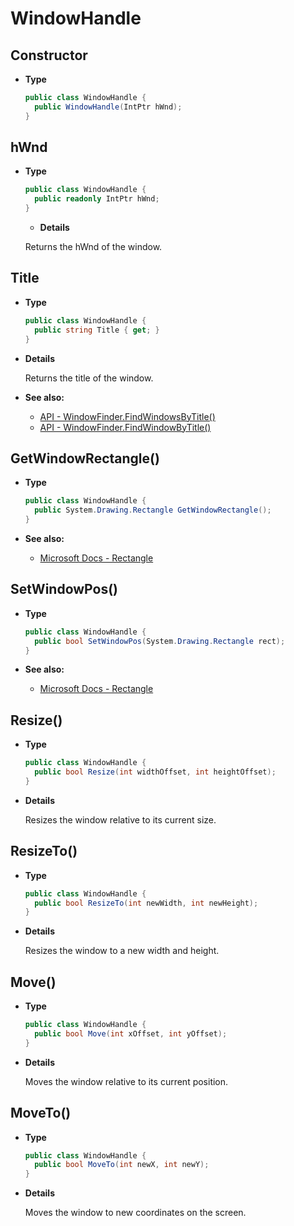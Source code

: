 # WindowHandle

## Constructor

- **Type**

  ```csharp
  public class WindowHandle {
    public WindowHandle(IntPtr hWnd);
  }
  ```

## hWnd

- **Type**

  ```csharp
  public class WindowHandle {
    public readonly IntPtr hWnd;
  }
  ```

  - **Details**

  Returns the hWnd of the window.

## Title

- **Type**

  ```csharp
  public class WindowHandle {
    public string Title { get; }
  }
  ```

- **Details**

  Returns the title of the window.

- **See also:**
  - [API - WindowFinder.FindWindowsByTitle()](./WindowFinder#findwindowsbytitle)
  - [API - WindowFinder.FindWindowByTitle()](./WindowFinder#findwindowbytitle)

## GetWindowRectangle()

- **Type**

  ```csharp
  public class WindowHandle {
    public System.Drawing.Rectangle GetWindowRectangle();
  }
  ```

- **See also:**
  - [Microsoft Docs - Rectangle](https://docs.microsoft.com/en-us/dotnet/api/system.drawing.rectangle)

## SetWindowPos()

- **Type**

  ```csharp
  public class WindowHandle {
    public bool SetWindowPos(System.Drawing.Rectangle rect);
  }
  ```

- **See also:**
  - [Microsoft Docs - Rectangle](https://docs.microsoft.com/en-us/dotnet/api/system.drawing.rectangle)

## Resize()

- **Type**

  ```csharp
  public class WindowHandle {
    public bool Resize(int widthOffset, int heightOffset);
  }
  ```

- **Details**

  Resizes the window relative to its current size.

## ResizeTo()

- **Type**

  ```csharp
  public class WindowHandle {
    public bool ResizeTo(int newWidth, int newHeight);
  }
  ```

- **Details**

  Resizes the window to a new width and height.

## Move()

- **Type**

  ```csharp
  public class WindowHandle {
    public bool Move(int xOffset, int yOffset);
  }
  ```

- **Details**

  Moves the window relative to its current position.

## MoveTo()

- **Type**

  ```csharp
  public class WindowHandle {
    public bool MoveTo(int newX, int newY);
  }
  ```

- **Details**

  Moves the window to new coordinates on the screen.
